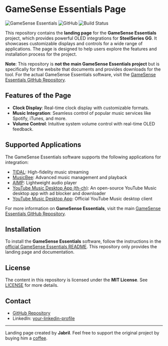 # GameSense Essentials Page

![GameSense Essentials](https://img.shields.io/badge/version-v1.15.0-orange) ![GitHub](https://img.shields.io/github/license/mtricht/gamesense-essentials) ![Build Status](https://img.shields.io/github/workflow/status/mtricht/gamesense-essentials/ci)

This repository contains the **landing page** for the **GameSense Essentials** project, which provides powerful OLED integrations for **SteelSeries GG**. It showcases customizable displays and controls for a wide range of applications. The page is designed to help users explore the features and installation process for the project.

**Note**: This repository is **not the main GameSense Essentials project** but is specifically for the website that documents and provides downloads for the tool. For the actual GameSense Essentials software, visit the [GameSense Essentials GitHub Repository](https://github.com/mtricht/gamesense-essentials).

## Features of the Page

- **Clock Display**: Real-time clock display with customizable formats.
- **Music Integration**: Seamless control of popular music services like Spotify, iTunes, and more.
- **Volume Control**: Intuitive system volume control with real-time OLED feedback.

## Supported Applications

The GameSense Essentials software supports the following applications for integration:

- [TIDAL](https://tidal.com): High-fidelity music streaming
- [MusicBee](https://getmusicbee.com): Advanced music management and playback
- [AIMP](https://www.aimp.ru): Lightweight audio player
- [YouTube Music Desktop App (th-ch)](https://github.com/th-ch/youtube-music): An open-source YouTube Music desktop app with ad blocker and downloader
- [YouTube Music Desktop App](https://github.com/ytmdesktop/ytmdesktop): Official YouTube Music desktop client

For more information on **GameSense Essentials**, visit the main [GameSense Essentials GitHub Repository](https://github.com/mtricht/gamesense-essentials).

## Installation

To install the **GameSense Essentials** software, follow the instructions in the [official GameSense Essentials README](https://github.com/mtricht/gamesense-essentials). This repository only provides the landing page and documentation.

## License

The content in this repository is licensed under the **MIT License**. See [LICENSE](https://github.com/mtricht/gamesense-essentials-page/blob/main/LICENSE) for more details.

## Contact

- [GitHub Repository](https://github.com/mtricht/gamesense-essentials-page)
- LinkedIn: [your-linkedin-profile](https://www.linkedin.com/in/jabril-mahamud/)

---

Landing page created by **Jabril**. Feel free to support the original project by buying him a [coffee](https://ko-fi.com/X8X63RV89).  
